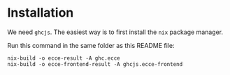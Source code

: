 # Installation
We need `ghcjs`. The easiest way is to first install the `nix` package manager.

Run this command in the same folder as this README file:
```
nix-build -o ecce-result -A ghc.ecce
nix-build -o ecce-frontend-result -A ghcjs.ecce-frontend
```

